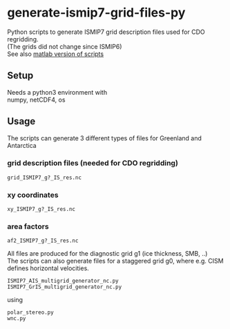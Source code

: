 # generate-ismip7-grid-files-py
Python scripts to generate ISMIP7 grid description files used for CDO regridding.  
(The grids did not change since ISMIP6)  
See also [matlab version of scripts](https://github.com/ismip/generate-ismip7-grid-files)

## Setup
Needs a python3 environment with  
numpy, netCDF4, os

## Usage
The scripts can generate 3 different types of files for Greenland and Antarctica

### grid description files (needed for CDO regridding)
  ```grid_ISMIP7_g?_IS_res.nc```
### xy coordinates 
  ```xy_ISMIP7_g?_IS_res.nc```
### area factors 
  ```af2_ISMIP7_g?_IS_res.nc```

All files are produced for the diagnostic grid g1 (ice thickness, SMB, ..)  
The scripts can also generate files for a staggered grid g0, where e.g. CISM defines horizontal velocities.  

  ```ISMIP7_AIS_multigrid_generator_nc.py```  
  ```ISMIP7_GrIS_multigrid_generator_nc.py```  

using  

  ```polar_stereo.py```  
  ```wnc.py```  
